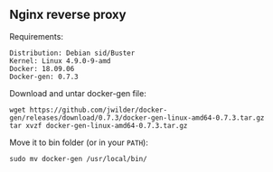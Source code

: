 Nginx reverse proxy
------

Requirements:
```
Distribution: Debian sid/Buster
Kernel: Linux 4.9.0-9-amd
Docker: 18.09.06
Docker-gen: 0.7.3
```

Download and untar docker-gen file:
```
wget https://github.com/jwilder/docker-gen/releases/download/0.7.3/docker-gen-linux-amd64-0.7.3.tar.gz
tar xvzf docker-gen-linux-amd64-0.7.3.tar.gz
```

Move it to bin folder (or in your `PATH`):
```
sudo mv docker-gen /usr/local/bin/
```
